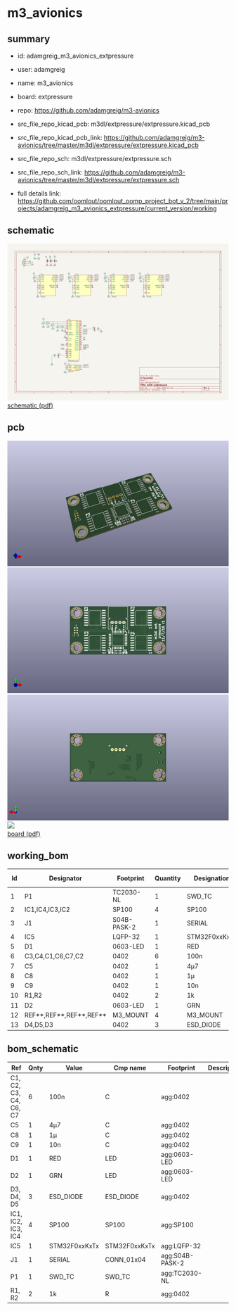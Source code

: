# m3_avionics
 
## summary 
* id: adamgreig_m3_avionics_extpressure
* user: adamgreig
* name: m3_avionics
* board: extpressure
* repo: https://github.com/adamgreig/m3-avionics
* src_file_repo_kicad_pcb: m3dl/extpressure/extpressure.kicad_pcb
* src_file_repo_kicad_pcb_link: https://github.com/adamgreig/m3-avionics/tree/master/m3dl/extpressure/extpressure.kicad_pcb


* src_file_repo_sch: m3dl/extpressure/extpressure.sch
* src_file_repo_sch_link: https://github.com/adamgreig/m3-avionics/tree/master/m3dl/extpressure/extpressure.sch
* full details link: https://github.com/oomlout/oomlout_oomp_project_bot_v_2/tree/main/projects/adamgreig_m3_avionics_extpressure/current_version/working  

## schematic  
![](working_schematic_600.png)  
[schematic (pdf)](working_schematic.pdf)  

## pcb  
![](working_3d_600.png) 
![](working_3d_front_600.png)  
![](working_3d_back_600.png)  
![](working_600.png)  
[board (pdf)](working.pdf)  

## working_bom
| Id | Designator | Footprint | Quantity | Designation | Supplier and ref |  | None | 
| --- | --- | --- | --- | --- | --- | --- | --- | 
| 1 | P1 | TC2030-NL | 1 | SWD_TC |  |  | [''] | 
| 2 | IC1,IC4,IC3,IC2 | SP100 | 4 | SP100 |  |  | [''] | 
| 3 | J1 | S04B-PASK-2 | 1 | SERIAL |  |  | [''] | 
| 4 | IC5 | LQFP-32 | 1 | STM32F0xxKxTx |  |  | [''] | 
| 5 | D1 | 0603-LED | 1 | RED |  |  | [''] | 
| 6 | C3,C4,C1,C6,C7,C2 | 0402 | 6 | 100n |  |  | [''] | 
| 7 | C5 | 0402 | 1 | 4µ7 |  |  | [''] | 
| 8 | C8 | 0402 | 1 | 1µ |  |  | [''] | 
| 9 | C9 | 0402 | 1 | 10n |  |  | [''] | 
| 10 | R1,R2 | 0402 | 2 | 1k |  |  | [''] | 
| 11 | D2 | 0603-LED | 1 | GRN |  |  | [''] | 
| 12 | REF**,REF**,REF**,REF** | M3_MOUNT | 4 | M3_MOUNT |  |  | [''] | 
| 13 | D4,D5,D3 | 0402 | 3 | ESD_DIODE |  |  | [''] | 


## bom_schematic
| Ref | Qnty | Value | Cmp name | Footprint | Description | Vendor | DNP | 
| --- | --- | --- | --- | --- | --- | --- | --- | 
| C1, C2, C3, C4, C6, C7 | 6 | 100n | C | agg:0402 |  |  |  | 
| C5 | 1 | 4µ7 | C | agg:0402 |  |  |  | 
| C8 | 1 | 1µ | C | agg:0402 |  |  |  | 
| C9 | 1 | 10n | C | agg:0402 |  |  |  | 
| D1 | 1 | RED | LED | agg:0603-LED |  |  |  | 
| D2 | 1 | GRN | LED | agg:0603-LED |  |  |  | 
| D3, D4, D5 | 3 | ESD_DIODE | ESD_DIODE | agg:0402 |  |  |  | 
| IC1, IC2, IC3, IC4 | 4 | SP100 | SP100 | agg:SP100 |  |  |  | 
| IC5 | 1 | STM32F0xxKxTx | STM32F0xxKxTx | agg:LQFP-32 |  |  |  | 
| J1 | 1 | SERIAL | CONN_01x04 | agg:S04B-PASK-2 |  |  |  | 
| P1 | 1 | SWD_TC | SWD_TC | agg:TC2030-NL |  |  |  | 
| R1, R2 | 2 | 1k | R | agg:0402 |  |  |  | 



